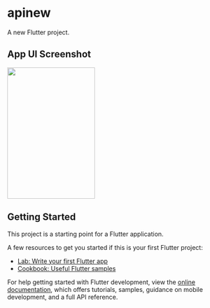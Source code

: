 # apinew

A new Flutter project.

## App UI Screenshot

<img src="https://user-images.githubusercontent.com/62843199/207911957-9456f9e5-768d-4c95-a914-f919a84feedd.jpg" width=200px height=300px>

## Getting Started

This project is a starting point for a Flutter application.

A few resources to get you started if this is your first Flutter project:

- [Lab: Write your first Flutter app](https://docs.flutter.dev/get-started/codelab)
- [Cookbook: Useful Flutter samples](https://docs.flutter.dev/cookbook)

For help getting started with Flutter development, view the
[online documentation](https://docs.flutter.dev/), which offers tutorials,
samples, guidance on mobile development, and a full API reference.
